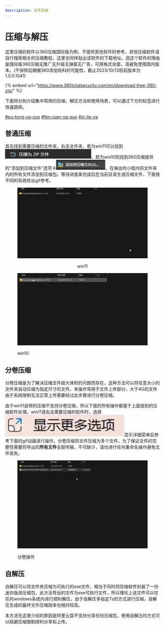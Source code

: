 ```yaml
---
description: 文件压缩
---
```


# 压缩与解压

这里压缩的软件以360压缩国际版为例，不提供其他软件的参考，其他压缩软件请自行搜索相关的压缩教程，这里也同样贴出该软件的下载地址。选这个软件的理由是国际版360压缩无推广无升级无弹窗无广告，可用格式全面，请避免使用国内版本。(不排除后期被360添加佐料的可能性，截止2023/10/13目前版本为1.0.0.1041)

{% embed url="https://www.360totalsecurity.com/en/download-free-360-zip/" %}

下面将分别介绍集中常用的压缩，解压方法和使用场景，可以通过下方的标签进行快速跳转。

[#pu-tong-ya-suo](ya-suo-yu-jie-ya.md#pu-tong-ya-suo "mention") [#fen-juan-ya-suo](ya-suo-yu-jie-ya.md#fen-juan-ya-suo "mention") [#zi-jie-ya](ya-suo-yu-jie-ya.md#zi-jie-ya "mention")

## 普通压缩

首先找到需要压缩的文件夹，右击文件夹，若为win11可以找到![](<../../../.gitbook/assets/image (34).png>)，若为win10则找到360压缩提供的“添加到压缩文件”选项卡![](<../../../.gitbook/assets/image (36).png>)，在弹出的小框内将文件夹内的所有文件添加到压缩包。等待进度条完成后在当前目录生成压缩文件，下面按不同的系统给出gif参考。

<div align="center" data-full-width="true">

<figure><img src="../../../.gitbook/assets/explorer_OOKHapvieX.gif" alt=""><figcaption><p>win11</p></figcaption></figure>

</div>

<figure><img src="../../../.gitbook/assets/explorer_44RuGEGNPx.gif" alt=""><figcaption><p>win10</p></figcaption></figure>

## 分卷压缩

分卷压缩是为了解决压缩文件超大体积的问题而存在，这种方法可以将任意大小的文件夹自动压缩为指定尺寸的文件。本操作常用于文件上传部分，大于4G的文件由于系统限制无法正常上传需要经过此步骤进行分卷压缩。

由于win11自带的压缩不支持分卷压缩，所以下面的所有操作都基于上面提到的压缩软件处理。win11请右击需要压缩的软件时，选择![](../../../.gitbook/assets/image.png)显示详细菜单后参考下面的gif动画进行操作。分卷压缩将文件压缩为多个文件，为了保证文件的完整性需要将导出的**所有文件**全部传输，不可缺少，请勿进行任何重命名操作避免文件丢失。

<figure><img src="../../../.gitbook/assets/explorer_o5qsdzdKu4.gif" alt=""><figcaption><p>分卷操作</p></figcaption></figure>

## 自解压

自解压可以将文件夹压缩为可执行的exe文件，相当于同时将压缩软件封装了一份迷你版进压缩包，此方法导出的文件为exe可执行文件，所以理论上该文件可以在任何windows系统内进行顺利解压，由于自解压多指定7z的方式进行压缩，自解压生成的最终文件压缩效率也相对较高。

本方法在这里介绍的原因是阿里云盘不支持分享任何压缩包，使用自解压的方式可以规避压缩限制顺利分享和上传。

